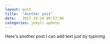 ```yaml
---
layout: post
title:  "Another post"
date:   2017-10-24 09:57:40
categories: jekyll update
---
```

Here's another post
I can add text just by typinmg

